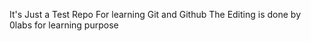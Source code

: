 It's Just a Test Repo For learning Git and Github
The Editing is done by 0labs for learning purpose
